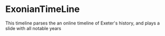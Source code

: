 # ExonianTimeLine
This timeline parses the an online timeline of Exeter's history, and plays a slide with all notable years
